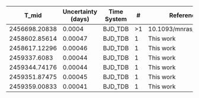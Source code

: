 |T_mid|Uncertainty (days)           |Time System|#                                            |Reference                           |
|-----|-----------------------------|-----------|---------------------------------------------|------------------------------------|
|2456698.20838|0.0004                       |BJD_TDB    |>1                                           |10.1093/mnras/stw3005               |
|2458602.85614|0.00047                      |BJD_TDB    |1                                            |This work                           |
|2458617.12296|0.00046                      |BJD_TDB    |1                                            |This work                           |
|2459337.6083|0.00044                      |BJD_TDB    |1                                            |This work                           |
|2459344.74176|0.00044                      |BJD_TDB    |1                                            |This work                           |
|2459351.87475|0.00045                      |BJD_TDB    |1                                            |This work                           |
|2459359.00833|0.00041                      |BJD_TDB    |1                                            |This work                           |
